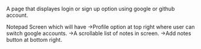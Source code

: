 A page that displayes login or sign up option using google or github account.

Notepad Screen which will have 
->Profile option at top right where user can       switch google accounts.
->A scrollable list of notes in screen.
->Add notes button at bottom right.